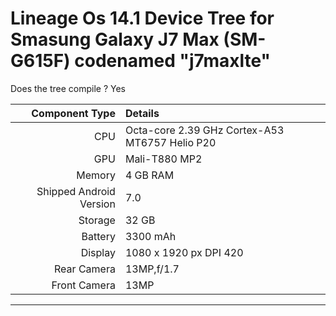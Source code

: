 # Lineage Os 14.1 Device Tree for Smasung Galaxy J7 Max (SM-G615F) codenamed "j7maxlte"

Does the tree compile ?
Yes

Component Type | Details
-------:|:-------------------------
CPU     | Octa-core 2.39 GHz Cortex-A53 MT6757 Helio P20
GPU     | Mali-T880 MP2
Memory  | 4 GB RAM
Shipped Android Version | 7.0
Storage | 32 GB
Battery | 3300 mAh
Display | 1080 x 1920 px DPI 420
Rear Camera | 13MP,f/1.7
Front Camera | 13MP

---

